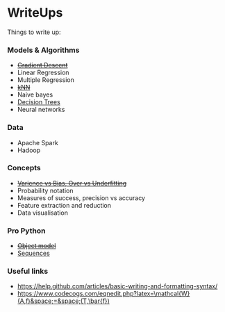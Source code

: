 # WriteUps

Things to write up:

### Models & Algorithms
- [~~Gradient Descent~~](https://github.com/ddraigcarson/WriteUps/blob/master/models/GradientDescent.md)
- Linear Regression
- Multiple Regression
- [~~kNN~~](https://github.com/ddraigcarson/WriteUps/blob/master/models/kNN.md)
- Naive bayes
- [Decision Trees](https://github.com/ddraigcarson/WriteUps/blob/master/models/DecisionTree.md)
- Neural networks

### Data
- Apache Spark
- Hadoop

### Concepts
- [~~Varience vs Bias, Over vs Underfitting~~](https://github.com/ddraigcarson/WriteUps/blob/master/concepts/BiasVarienceTradeoff.md)
- Probability notation
- Measures of success, precision vs accuracy
- Feature extraction and reduction
- Data visualisation

### Pro Python
- [~~Object model~~](https://github.com/ddraigcarson/WriteUps/blob/master/python/ObjectModel.md)
- [Sequences](https://github.com/ddraigcarson/WriteUps/blob/master/python/Sequences.md)



### Useful links
- https://help.github.com/articles/basic-writing-and-formatting-syntax/
- https://www.codecogs.com/eqnedit.php?latex=\mathcal{W}(A,f)&space;=&space;(T,\bar{f})
